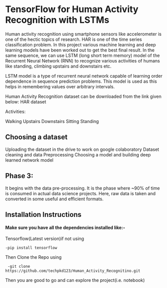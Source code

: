 # TensorFlow for Human Activity Recognition with LSTMs

Human activity recognition using smartphone sensors like accelerometer is one of the hectic topics of research. HAR is one of the time series classification problem. In this project various machine learning and deep learning models have been worked out to get the best final result. In the same sequence, we can use LSTM (long short term memory) model of the Recurrent Neural Network (RNN) to recognize various activities of humans like standing, climbing upstairs and downstairs etc.

LSTM model is a type of recurrent neural network capable of learning order dependence in sequence prediction problems. This model is used as this helps in remembering values over arbitrary intervals.

Human Activity Recognition dataset can be downloaded from the link given below: HAR dataset

Activities:

Walking
Upstairs
Downstairs
Sitting
Standing



## Choosing a dataset
Uploading the dataset in the drive to work on google colaboratory
Dataset cleaning and data Preprocessing
Choosing a model and building deep learned network model


## Phase 3:
It begins with the data pre-processing. It is the phase where ~90% of time is consumed in actual data science projects. Here, raw data is taken and converted in some useful and efficient formats.


## Installation Instructions

#### Make sure you have all the dependencies installed like:-

   Tensorflow(Latest version)if not using
    
    -pip install tensorflow
    
   Then Clone the Repo using
      
     -git clone https://github.com/techpkd123/Human_Activity_Recognitino.git
    
   Then you are good to go and can explore the project(i.e. notebook)

